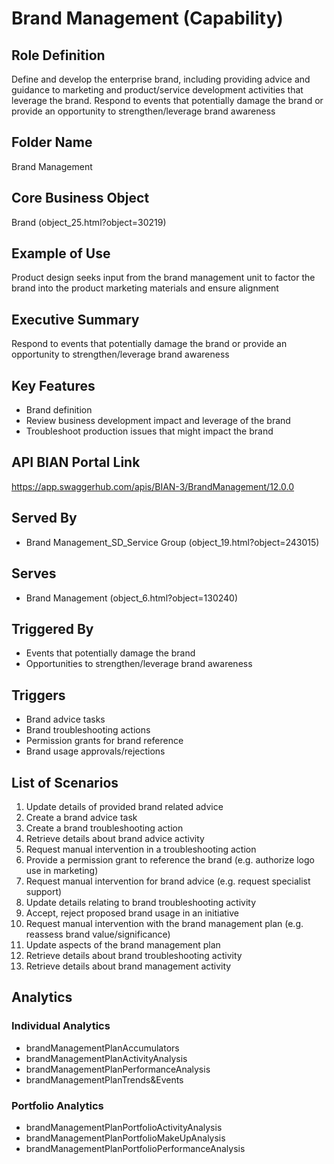 # Brand Management (Capability)

## Role Definition
Define and develop the enterprise brand, including providing advice and guidance to marketing and product/service development activities that leverage the brand. Respond to events that potentially damage the brand or provide an opportunity to strengthen/leverage brand awareness

## Folder Name
Brand Management

## Core Business Object
Brand (object_25.html?object=30219)

## Example of Use
Product design seeks input from the brand management unit to factor the brand into the product marketing materials and ensure alignment

## Executive Summary
Respond to events that potentially damage the brand or provide an opportunity to strengthen/leverage brand awareness

## Key Features
- Brand definition
- Review business development impact and leverage of the brand
- Troubleshoot production issues that might impact the brand

## API BIAN Portal Link
https://app.swaggerhub.com/apis/BIAN-3/BrandManagement/12.0.0

## Served By
- Brand Management_SD_Service Group (object_19.html?object=243015)

## Serves
- Brand Management (object_6.html?object=130240)

## Triggered By
- Events that potentially damage the brand
- Opportunities to strengthen/leverage brand awareness

## Triggers
- Brand advice tasks
- Brand troubleshooting actions
- Permission grants for brand reference
- Brand usage approvals/rejections

## List of Scenarios
1. Update details of provided brand related advice
2. Create a brand advice task
3. Create a brand troubleshooting action
4. Retrieve details about brand advice activity
5. Request manual intervention in a troubleshooting action
6. Provide a permission grant to reference the brand (e.g. authorize logo use in marketing)
7. Request manual intervention for brand advice (e.g. request specialist support)
8. Update details relating to brand troubleshooting activity
9. Accept, reject proposed brand usage in an initiative
10. Request manual intervention with the brand management plan (e.g. reassess brand value/significance)
11. Update aspects of the brand management plan
12. Retrieve details about brand troubleshooting activity
13. Retrieve details about brand management activity

## Analytics

### Individual Analytics
- brandManagementPlanAccumulators
- brandManagementPlanActivityAnalysis
- brandManagementPlanPerformanceAnalysis
- brandManagementPlanTrends&Events

### Portfolio Analytics
- brandManagementPlanPortfolioActivityAnalysis
- brandManagementPlanPortfolioMakeUpAnalysis
- brandManagementPlanPortfolioPerformanceAnalysis